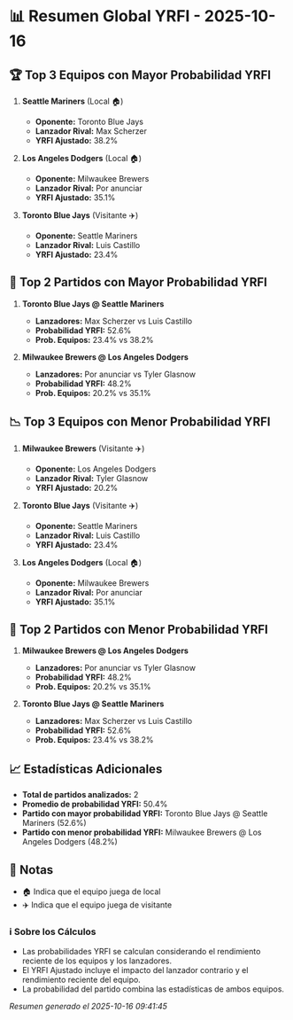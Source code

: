 # 📊 Resumen Global YRFI - 2025-10-16

## 🏆 Top 3 Equipos con Mayor Probabilidad YRFI

1. **Seattle Mariners** (Local 🏠)
   - **Oponente:** Toronto Blue Jays
   - **Lanzador Rival:** Max Scherzer
   - **YRFI Ajustado:** 38.2%

2. **Los Angeles Dodgers** (Local 🏠)
   - **Oponente:** Milwaukee Brewers
   - **Lanzador Rival:** Por anunciar
   - **YRFI Ajustado:** 35.1%

3. **Toronto Blue Jays** (Visitante ✈️)
   - **Oponente:** Seattle Mariners
   - **Lanzador Rival:** Luis Castillo
   - **YRFI Ajustado:** 23.4%

## 🎯 Top 2 Partidos con Mayor Probabilidad YRFI

1. **Toronto Blue Jays @ Seattle Mariners**
   - **Lanzadores:** Max Scherzer vs Luis Castillo
   - **Probabilidad YRFI:** 52.6%
   - **Prob. Equipos:** 23.4% vs 38.2%

2. **Milwaukee Brewers @ Los Angeles Dodgers**
   - **Lanzadores:** Por anunciar vs Tyler Glasnow
   - **Probabilidad YRFI:** 48.2%
   - **Prob. Equipos:** 20.2% vs 35.1%

## 📉 Top 3 Equipos con Menor Probabilidad YRFI

1. **Milwaukee Brewers** (Visitante ✈️)
   - **Oponente:** Los Angeles Dodgers
   - **Lanzador Rival:** Tyler Glasnow
   - **YRFI Ajustado:** 20.2%

2. **Toronto Blue Jays** (Visitante ✈️)
   - **Oponente:** Seattle Mariners
   - **Lanzador Rival:** Luis Castillo
   - **YRFI Ajustado:** 23.4%

3. **Los Angeles Dodgers** (Local 🏠)
   - **Oponente:** Milwaukee Brewers
   - **Lanzador Rival:** Por anunciar
   - **YRFI Ajustado:** 35.1%

## 🛑 Top 2 Partidos con Menor Probabilidad YRFI

1. **Milwaukee Brewers @ Los Angeles Dodgers**
   - **Lanzadores:** Por anunciar vs Tyler Glasnow
   - **Probabilidad YRFI:** 48.2%
   - **Prob. Equipos:** 20.2% vs 35.1%

2. **Toronto Blue Jays @ Seattle Mariners**
   - **Lanzadores:** Max Scherzer vs Luis Castillo
   - **Probabilidad YRFI:** 52.6%
   - **Prob. Equipos:** 23.4% vs 38.2%

## 📈 Estadísticas Adicionales

- **Total de partidos analizados:** 2
- **Promedio de probabilidad YRFI:** 50.4%
- **Partido con mayor probabilidad YRFI:** Toronto Blue Jays @ Seattle Mariners (52.6%)
- **Partido con menor probabilidad YRFI:** Milwaukee Brewers @ Los Angeles Dodgers (48.2%)

## 📝 Notas

- 🏠 Indica que el equipo juega de local
- ✈️ Indica que el equipo juega de visitante

### ℹ️ Sobre los Cálculos
- Las probabilidades YRFI se calculan considerando el rendimiento reciente de los equipos y los lanzadores.
- El YRFI Ajustado incluye el impacto del lanzador contrario y el rendimiento reciente del equipo.
- La probabilidad del partido combina las estadísticas de ambos equipos.

*Resumen generado el 2025-10-16 09:41:45*